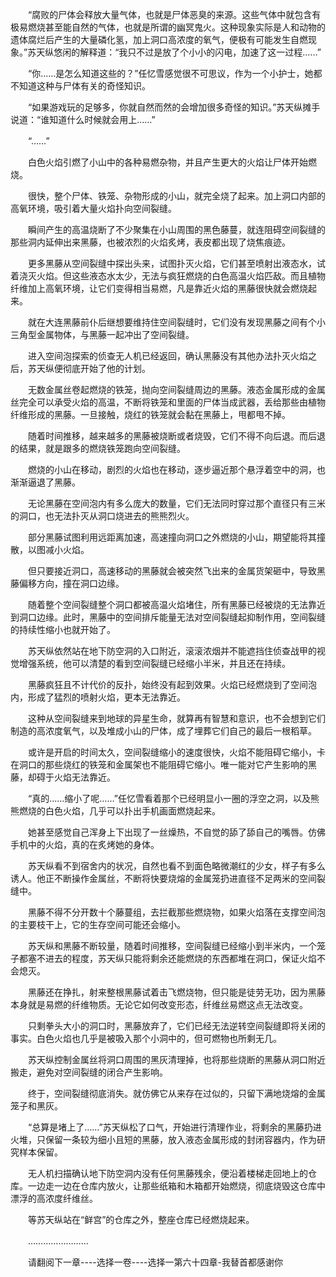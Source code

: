 <div class="read-content j_readContent" id="">
                <p>　　“腐败的尸体会释放大量气体，也就是尸体恶臭的来源。这些气体中就包含有极易燃烧甚至能自然的气体，也就是所谓的幽冥鬼火。这种现象实际是人和动物的遗体腐烂后产生的大量磷化氢，加上洞口高浓度的氧气，便极有可能发生自燃现象。”苏天纵悠闲的解释道：“我只不过是放了个小小的闪电，加速了这一过程……”<p>　　“你……是怎么知道这些的？”任忆雪感觉很不可思议，作为一个小护士，她都不知道这种与尸体有关的奇怪知识。<p>　　“如果游戏玩的足够多，你就自然而然的会增加很多奇怪的知识。”苏天纵摊手说道：“谁知道什么时候就会用上……”<p>　　“……”<p>　　白色火焰引燃了小山中的各种易燃杂物，并且产生更大的火焰让尸体开始燃烧。<p>　　很快，整个尸体、铁笼、杂物形成的小山，就完全烧了起来。加上洞口内部的高氧环境，吸引着大量火焰扑向空间裂缝。<p>　　瞬间产生的高温烧断了不少聚集在小山周围的黑色藤蔓，就连阻碍空间裂缝的那些洞内延伸出来黑藤，也被浓烈的火焰炙烤，表皮都出现了烧焦痕迹。<p>　　更多黑藤从空间裂缝中探出头来，试图扑灭火焰，它们甚至喷射出液态水，试着浇灭火焰。但这些液态水太少，无法与疯狂燃烧的白色高温火焰匹敌。而且植物纤维加上高氧环境，让它们变得相当易燃，凡是靠近火焰的黑藤很快就会燃烧起来。<p>　　就在大连黑藤前仆后继想要维持住空间裂缝时，它们没有发现黑藤之间有个小三角型金属物体，与黑藤一起冲出了空间裂缝。<p>　　进入空间泡探索的侦查无人机已经返回，确认黑藤没有其他办法扑灭火焰之后，苏天纵便彻底开始了他的计划。<p>　　无数金属丝卷起燃烧的铁笼，抛向空间裂缝周边的黑藤。液态金属形成的金属丝完全可以承受火焰的高温，不断将铁笼和里面的尸体当成武器，丢给那些由植物纤维形成的黑藤。一旦接触，烧红的铁笼就会黏在黑藤上，甩都甩不掉。<p>　　随着时间推移，越来越多的黑藤被烧断或者烧毁，它们不得不向后退。而后退的结果，就是跟多的燃烧铁笼跑向空间裂缝。<p>　　燃烧的小山在移动，剧烈的火焰也在移动，逐步逼近那个悬浮着空中的洞，也渐渐逼退了黑藤。<p>　　无论黑藤在空间泡内有多么庞大的数量，它们无法同时穿过那个直径只有三米的洞口，也无法扑灭从洞口烧进去的熊熊烈火。<p>　　部分黑藤试图利用远距离加速，高速撞向洞口之外燃烧的小山，期望能将其撞散，以图减小火焰。<p>　　但只要接近洞口，高速移动的黑藤就会被突然飞出来的金属货架砸中，导致黑藤偏移方向，撞在洞口边缘。<p>　　随着整个空间裂缝整个洞口都被高温火焰堵住，所有黑藤已经被烧的无法靠近到洞口边缘。此时，黑藤中的空间排斥能量无法对空间裂缝起抑制作用，空间裂缝的持续性缩小也就开始了。<p>　　苏天纵依然站在地下防空洞的入口附近，滚滚浓烟并不能遮挡住侦查战甲的视觉增强系统，他可以清楚的看到空间裂缝已经缩小半米，并且还在持续。<p>　　黑藤疯狂且不计代价的反扑，始终没有起到效果。火焰已经燃烧到了空间泡内，形成了猛烈的喷射火焰，更本无法靠近。<p>　　这种从空间裂缝来到地球的异星生命，就算再有智慧和意识，也不会想到它们制造的高浓度氧气，以及堆成小山的尸体，成了埋葬它们自己的最后一根稻草。<p>　　或许是开启的时间太久，空间裂缝缩小的速度很快，火焰不能阻碍它缩小，卡在洞口的那些烧红的铁笼和金属架也不能阻碍它缩小。唯一能对它产生影响的黑藤，却碍于火焰无法靠近。<p>　　“真的……缩小了呢……”任忆雪看着那个已经明显小一圈的浮空之洞，以及熊熊燃烧的白色火焰，几乎可以扑出手机画面燃烧起来。<p>　　她甚至感觉自己浑身上下出现了一丝燥热，不自觉的舔了舔自己的嘴唇。仿佛手机中的火焰，真的在炙烤她的身体。<p>　　苏天纵看不到宿舍内的状况，自然也看不到面色略微潮红的少女，样子有多么诱人。他正不断操作金属丝，不断将快要烧熔的金属笼扔进直径不足两米的空间裂缝中。<p>　　黑藤不得不分开数十个藤蔓组，去拦截那些燃烧物，如果火焰落在支撑空间泡的主要枝干上，它的生存空间可能还会缩小。<p>　　苏天纵和黑藤不断较量，随着时间推移，空间裂缝已经缩小到半米内，一个笼子都塞不进去的程度，苏天纵只能将剩余还能燃烧的东西都堆在洞口，保证火焰不会熄灭。<p>　　黑藤还在挣扎，射来整根黑藤试着击飞燃烧物，但只能是徒劳无功，因为黑藤本身就是易燃的纤维物质。无论它如何改变形态，纤维丝易燃这点无法改变。<p>　　只剩拳头大小的洞口时，黑藤放弃了，它们已经无法逆转空间裂缝即将关闭的事实。白色火焰也几乎是被吸入那个小洞中的，但可燃物也所剩无几。<p>　　苏天纵控制金属丝将洞口周围的黑灰清理掉，也将那些烧断的黑藤从洞口附近搬走，避免对空间裂缝的闭合产生影响。<p>　　终于，空间裂缝彻底消失。就仿佛它从来存在过似的，只留下满地烧熔的金属笼子和黑灰。<p>　　“总算是堵上了……”苏天纵松了口气，开始进行清理作业，将剩余的黑藤扔进火堆，只保留一条较为细小且短的黑藤，放入液态金属形成的封闭容器内，作为研究样本保留。<p>　　无人机扫描确认地下防空洞内没有任何黑藤残余，便沿着楼梯走回地上的仓库。一边走一边在仓库内放火，让那些纸箱和木箱都开始燃烧，彻底烧毁这仓库中漂浮的高浓度纤维丝。<p>　　等苏天纵站在“鲜宫”的仓库之外，整座仓库已经燃烧起来。<p>　　……………………<p>　　请翻阅下一章----选择一卷----选择一第六十四章-我替首都感谢你<p> 
            </div>
